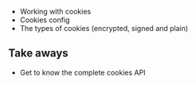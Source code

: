 - Working with cookies
- Cookies config
- The types of cookies (encrypted, signed and plain)

## Take aways

- Get to know the complete cookies API
